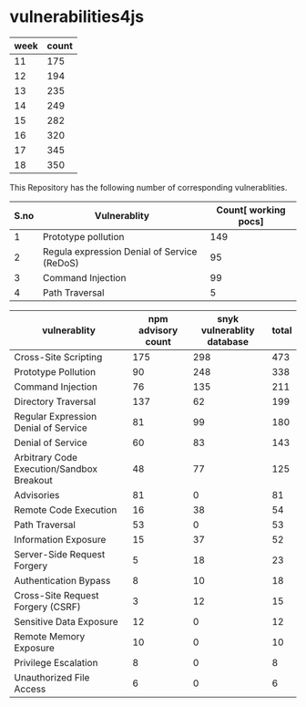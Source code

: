 # vulnerabilities4js

| week | count |
| ---- | ----- |
| 11   | 175   |
| 12   | 194   |
| 13   | 235   |
| 14   | 249   |
| 15   | 282   |
| 16   | 320   |
| 17   | 345   |
| 18   | 350   |

This Repository has the following number of corresponding vulnerablities.

| S.no | Vulnerablity                                | Count\[ working pocs\] |
| ---- | ------------------------------------------- | ---------------------- |
| 1    | Prototype pollution                         | 149                    |
| 2    | Regula expression Denial of Service (ReDoS) | 95                     |
| 3    | Command Injection                           | 99                     |
| 4    | Path Traversal                              | 5                      |

| vulnerablity                              | npm advisory count | snyk vulnerablity database | total |
| ----------------------------------------- | ------------------ | -------------------------- | ----- |
| Cross-Site Scripting                      | 175                | 298                        | 473   |
| Prototype Pollution                       | 90                 | 248                        | 338   |
| Command Injection                         | 76                 | 135                        | 211   |
| Directory Traversal                       | 137                | 62                         | 199   |
| Regular Expression Denial of Service      | 81                 | 99                         | 180   |
| Denial of Service                         | 60                 | 83                         | 143   |
| Arbitrary Code Execution/Sandbox Breakout | 48                 | 77                         | 125   |
| Advisories                                | 81                 | 0                          | 81    |
| Remote Code Execution                     | 16                 | 38                         | 54    |
| Path Traversal                            | 53                 | 0                          | 53    |
| Information Exposure                      | 15                 | 37                         | 52    |
| Server-Side Request Forgery               | 5                  | 18                         | 23    |
| Authentication Bypass                     | 8                  | 10                         | 18    |
| Cross-Site Request Forgery (CSRF)         | 3                  | 12                         | 15    |
| Sensitive Data Exposure                   | 12                 | 0                          | 12    |
| Remote Memory Exposure                    | 10                 | 0                          | 10    |
| Privilege Escalation                      | 8                  | 0                          | 8     |
| Unauthorized File Access                  | 6                  | 0                          | 6     |



